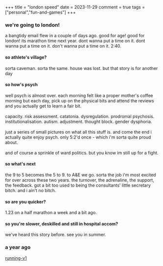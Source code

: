 +++
title = "london speed"
date = 2023-11-29
comment = true
tags = ["personal","fun-and-games"]
+++


### we're going to london!
a bangtidy email flew in a couple of days ago. good for age! good for london! its marathon time next year. dont wanna put a time on it. dont wanna put a time on it. don't wanna put a time on it. 2:40.

#### so athlete's village?
sorta caveman. sorta the same. house was lost. but that story is for another day

#### so how's psych
well psych is almost over. each morning felt like a proper mother's coffee morning but each day, pick up on the physical bits and attend the reviews and you actually get to learn a fair bit.
\
\
capacity. risk assessment. catatonia. dysregulation. prodromal psychosis. institutionalisation. autism. adjustment. thought block. gender dysphoria.
\
\
just a series of small pictures on what all this stuff is. and come the end i actually quite enjoy psych. only 5:2'd once - which i'm sorta quite proud about.
\
\
and of course a sprinkle of ward politics. but you know im still up for a fight.

#### so what's next
the 9 to 5 becomes the 5 to 9. to A&E we go. sorta the job i'm most excited for over across these two years. the turnover, the adrenaline, the support, the feedback. got a bit too used to being the consultants' little secretary bitch. and i ain't no bitch.

#### so are you quicker?
1.23 on a half marathon a week and a bit ago.

#### so you're slower, deskilled and still in hospital accom?
we've heard this story before. see you in summer.

### a year ago
[running-v1](/posts/running)